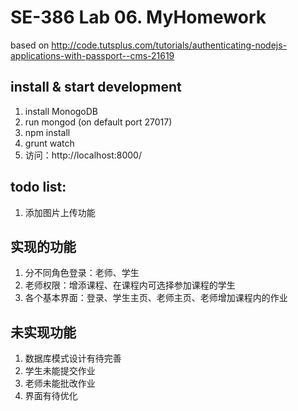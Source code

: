 # SE-386 Lab 06. MyHomework    

based on http://code.tutsplus.com/tutorials/authenticating-nodejs-applications-with-passport--cms-21619

## install & start development
1. install MonogoDB
2. run mongod (on default port 27017)
3. npm install
4. grunt watch
5. 访问：http://localhost:8000/

## todo list:
1. 添加图片上传功能

## 实现的功能
1. 分不同角色登录：老师、学生
2. 老师权限：增添课程、在课程内可选择参加课程的学生
3. 各个基本界面：登录、学生主页、老师主页、老师增加课程内的作业

## 未实现功能
1. 数据库模式设计有待完善
2. 学生未能提交作业
3. 老师未能批改作业
4. 界面有待优化
